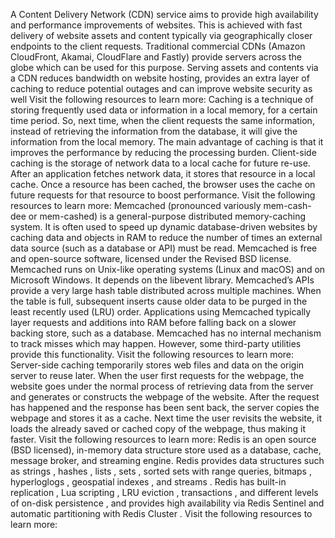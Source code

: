 A Content Delivery Network (CDN) service aims to provide high availability and performance improvements of websites. This is achieved with fast delivery of website assets and content typically via geographically closer endpoints to the client requests. Traditional commercial CDNs (Amazon CloudFront, Akamai, CloudFlare and Fastly) provide servers across the globe which can be used for this purpose. Serving assets and contents via a CDN reduces bandwidth on website hosting, provides an extra layer of caching to reduce potential outages and can improve website security as well
Visit the following resources to learn more:
Caching is a technique of storing frequently used data or information in a local memory, for a certain time period. So, next time, when the client requests the same information, instead of retrieving the information from the database, it will give the information from the local memory. The main advantage of caching is that it improves the performance by reducing the processing burden.
Client-side caching is the storage of network data to a local cache for future re-use. After an application fetches network data, it stores that resource in a local cache. Once a resource has been cached, the browser uses the cache on future requests for that resource to boost performance.
Visit the following resources to learn more:
Memcached (pronounced variously mem-cash-dee or mem-cashed) is a general-purpose distributed memory-caching system. It is often used to speed up dynamic database-driven websites by caching data and objects in RAM to reduce the number of times an external data source (such as a database or API) must be read. Memcached is free and open-source software, licensed under the Revised BSD license. Memcached runs on Unix-like operating systems (Linux and macOS) and on Microsoft Windows. It depends on the 
libevent
 library.
Memcached’s APIs provide a very large hash table distributed across multiple machines. When the table is full, subsequent inserts cause older data to be purged in the least recently used (LRU) order. Applications using Memcached typically layer requests and additions into RAM before falling back on a slower backing store, such as a database.
Memcached has no internal mechanism to track misses which may happen. However, some third-party utilities provide this functionality.
Visit the following resources to learn more:
Server-side caching temporarily stores web files and data on the origin server to reuse later.
When the user first requests for the webpage, the website goes under the normal process of retrieving data from the server and generates or constructs the webpage of the website. After the request has happened and the response has been sent back, the server copies the webpage and stores it as a cache.
Next time the user revisits the website, it loads the already saved or cached copy of the webpage, thus making it faster.
Visit the following resources to learn more:
Redis is an open source (BSD licensed), in-memory 
data structure store
 used as a database, cache, message broker, and streaming engine. Redis provides data structures such as 
strings
, 
hashes
, 
lists
, 
sets
, 
sorted sets
 with range queries, 
bitmaps
, 
hyperloglogs
, 
geospatial indexes
, and 
streams
. Redis has built-in 
replication
, 
Lua scripting
, 
LRU eviction
, 
transactions
, and different levels of 
on-disk persistence
, and provides high availability via 
Redis Sentinel
 and automatic partitioning with 
Redis Cluster
.
Visit the following resources to learn more:
